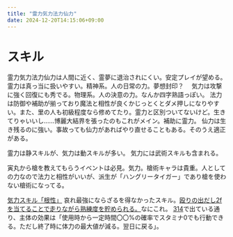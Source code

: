 ```yaml
---
title: "霊力気力法力仙力"
date: 2024-12-20T14:15:06+09:00
---
```

# スキル

霊力気力法力仙力は人間に近く、霊夢に退治されにくい。安定プレイが望める。
霊力は真っ当に扱いやすい。精神系。人の日常の力。夢想封印？　
気力は攻撃に強く回復にも秀でる。物理系。人の決意の力。なんか四字熟語っぽい。
法力は防御や補助が揃っており魔法と相性が良くかじっとくとダメ押しになりやすい。また、里の人も初級程度なら修めてたり。霊力と区別ついてないけど。生きてりゃいいし……博麗大結界を張ったのもこれがメイン。補助に霊力。
仙力は生き残るのに強い。事故っても仙力があればやり直せることもある。そのうえ適正がある。

霊力は静スキルが、気力は動スキルが多い。
気力には武術スキルも含まれる。

寅丸から槍を教えてもらうイベントは必見。気力。槍術キャラは貴重。人としての力なので法力と相性がいいが、派生が「ハングリータイガー」であり槍を使わない槍術になってる。

[気力スキル「根性」](../../本文/114.md#^ed5745)
哀れ最強にならざるを得なかったスキル。[殴りの出だし2fを当てることで走りながら熟練度を貯められる。](../../本文/114.md#^ed5745)なにこれ。
[314](../../本文/314.md#^fac42f)で出ている通り、主体の効果は「使用時から一定時間〇〇%の確率でスタミナ0でも行動できる。ただし終了時に体力の最大値が減る。翌日に戻る」。
